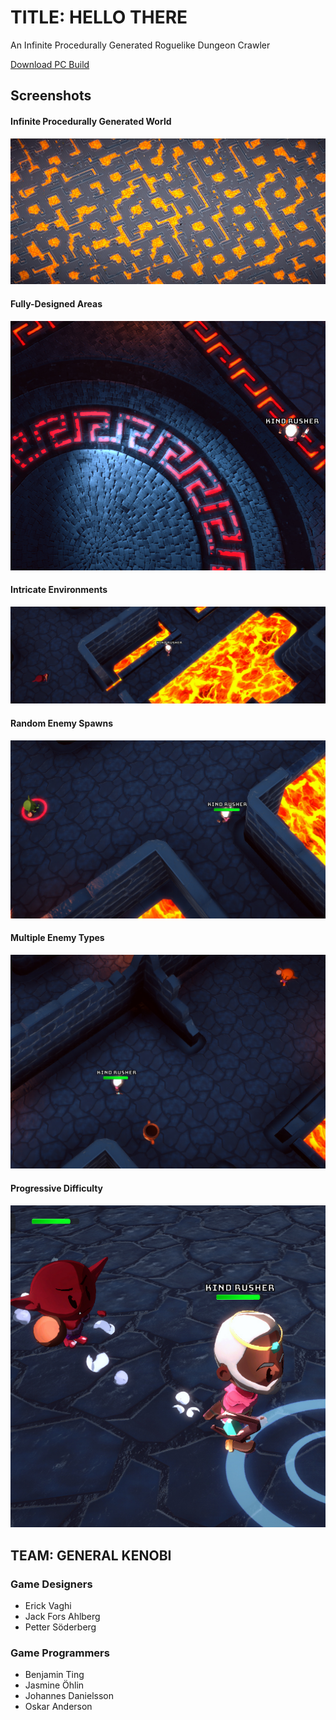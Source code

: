 # TITLE: HELLO THERE

An Infinite Procedurally Generated Roguelike Dungeon Crawler

[Download PC Build](https://drive.google.com/file/d/1GWOK7bv_uKBuuGJBuW2xnHsfJ5jnKbEX/view?usp=sharing)

## Screenshots

#### Infinite Procedurally Generated World

![Infinite Procedurally Generated World](/Screenshots/Untitled-6.jpg)

#### Fully-Designed Areas

![Fully-Designed Areas](/Screenshots/Untitled-1.jpg)

#### Intricate Environments

![Intricate Environments](/Screenshots/Untitled-5.jpg)

#### Random Enemy Spawns

![Random Enemy Spawns](/Screenshots/Untitled-2.jpg)

#### Multiple Enemy Types

![Multiple Enemy Types](/Screenshots/Untitled-3.jpg)

#### Progressive Difficulty

![Progressive Difficulty](/Screenshots/Untitled-4.jpg)


## TEAM: GENERAL KENOBI

### Game Designers
- Erick Vaghi
- Jack Fors Ahlberg
- Petter Söderberg

### Game Programmers
- Benjamin Ting
- Jasmine Öhlin
- Johannes Danielsson
- Oskar Anderson
